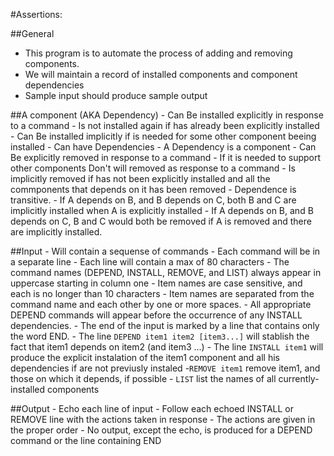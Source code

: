 #Assertions:

##General
- This program is to automate the process of adding and removing components.
- We will maintain a record of installed components and component dependencies
- Sample input should produce sample output

##A component (AKA Dependency)
    - Can Be installed explicitly in response to a command
    - Is not installed again if has already been explicitly installed
    - Can Be installed implicitly if is needed for some other component beeing installed
    - Can have Dependencies
    - A Dependency is a component
    - Can Be explicitly removed in response to a command
    - If it is needed to support other components Don't will removed as response to a command
    - Is implicitly removed if has not been explicitly installed and all the commponents that depends on it has been removed
    - Dependence is transitive.
    - If A depends on B, and B depends on C, both B and C are implicitly installed when A is explicitly installed
    - If A depends on B, and B depends on C, B and C would both be removed if A is removed and there are implicitly installed.

##Input
    - Will contain a sequense of commands
    - Each command will be in a separate line
    - Each line will contain a max of 80 characters
    - The command names (DEPEND, INSTALL, REMOVE, and LIST) always appear in uppercase starting in column one
    - Item names are case sensitive, and each is no longer than 10 characters
    - Item names are separated from the command name and each other by one or more spaces.
    - All appropriate DEPEND commands will appear before the occurrence of any INSTALL dependencies.
    - The end of the input is marked by a line that contains only the word END.
    - The line `DEPEND item1 item2 [item3...]` will stablish the fact that item1 depends on item2 (and item3 ...)
    - The line `INSTALL item1` will produce the explicit instalation of the item1 component and all his dependencies if are not previusly instaled
    -`REMOVE item1` remove item1, and those on which it depends, if possible
    - `LIST` list the names of all currently-installed components

##Output
    - Echo each line of input
    - Follow each echoed INSTALL or REMOVE line with the actions taken in response
    - The actions are given in the proper order
    - No output, except the echo, is produced for a DEPEND command or the line containing END